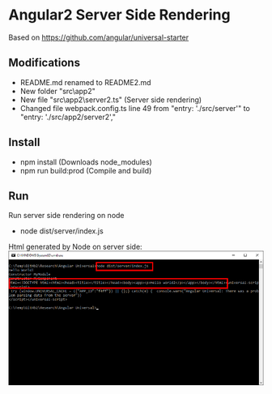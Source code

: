 # Angular2 Server Side Rendering

Based on https://github.com/angular/universal-starter

## Modifications
* README.md renamed to README2.md
* New folder "src\app2"
* New file "src\app2\server2.ts" (Server side rendering)
* Changed file webpack.config.ts line 49 from "entry: './src/server'" to "entry: './src/app2/server2',"

## Install
* npm install (Downloads node_modules)
* npm run build:prod (Compile and build)

## Run
Run server side rendering on node
* node dist/server/index.js 

Html generated by Node on server side:
![alt tag](Doc/ScreenShot.png)
